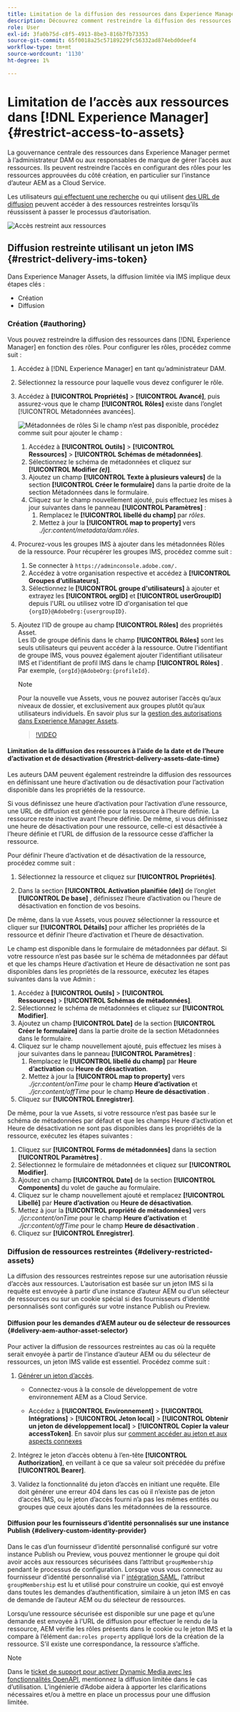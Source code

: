 ```yaml
---
title: Limitation de la diffusion des ressources dans Experience Manager
description: Découvrez comment restreindre la diffusion des ressources dans [!DNL Experience Manager].
role: User
exl-id: 3fa0b75d-c8f5-4913-8be3-816b7fb73353
source-git-commit: 65f0018a25c57189229fc56332ad874ebd0deef4
workflow-type: tm+mt
source-wordcount: '1130'
ht-degree: 1%

---
```


# Limitation de l’accès aux ressources dans [!DNL Experience Manager] {#restrict-access-to-assets}

La gouvernance centrale des ressources dans Experience Manager permet à l’administrateur DAM ou aux responsables de marque de gérer l’accès aux ressources. Ils peuvent restreindre l’accès en configurant des rôles pour les ressources approuvées du côté création, en particulier sur l’instance d’auteur AEM as a Cloud Service.

Les utilisateurs [qui effectuent une recherche](search-assets-api.md) ou qui utilisent [des URL de diffusion](deliver-assets-apis.md) peuvent accéder à des ressources restreintes lorsqu’ils réussissent à passer le processus d’autorisation.

![Accès restreint aux ressources](/help/assets/assets/restricted-access.png)

## Diffusion restreinte utilisant un jeton IMS {#restrict-delivery-ims-token}

Dans Experience Manager Assets, la diffusion limitée via IMS implique deux étapes clés :

* Création
* Diffusion

### Création {#authoring}

Vous pouvez restreindre la diffusion des ressources dans [!DNL Experience Manager] en fonction des rôles. Pour configurer les rôles, procédez comme suit :

1. Accédez à [!DNL Experience Manager] en tant qu’administrateur DAM.
1. Sélectionnez la ressource pour laquelle vous devez configurer le rôle.
1. Accédez à **[!UICONTROL Propriétés]** > **[!UICONTROL Avancé]**, puis assurez-vous que le champ **[!UICONTROL Rôles]** existe dans l’onglet [!UICONTROL Métadonnées avancées].

   ![Métadonnées de rôles](/help/assets/assets/roles_metadata.jpg)
Si le champ n’est pas disponible, procédez comme suit pour ajouter le champ :

   1. Accédez à **[!UICONTROL Outils]** > **[!UICONTROL Ressources]** > **[!UICONTROL Schémas de métadonnées]**.
   1. Sélectionnez le schéma de métadonnées et cliquez sur **[!UICONTROL Modifier _(e)_]**.
   1. Ajoutez un champ **[!UICONTROL Texte à plusieurs valeurs]** de la section **[!UICONTROL Créer le formulaire]** dans la partie droite de la section Métadonnées dans le formulaire.
   1. Cliquez sur le champ nouvellement ajouté, puis effectuez les mises à jour suivantes dans le panneau **[!UICONTROL Paramètres]** :
      1. Remplacez le **[!UICONTROL libellé du champ]** par _rôles_.
      1. Mettez à jour la **[!UICONTROL map to property]** vers _./jcr:content/metadata/dam:rôles_.

1. Procurez-vous les groupes IMS à ajouter dans les métadonnées Rôles de la ressource. Pour récupérer les groupes IMS, procédez comme suit :
   1. Se connecter à `https://adminconsole.adobe.com/.`
   1. Accédez à votre organisation respective et accédez à **[!UICONTROL Groupes d’utilisateurs]**.
   1. Sélectionnez le **[!UICONTROL groupe d&#39;utilisateurs]** à ajouter et extrayez les **[!UICONTROL orgID]** et **[!UICONTROL userGroupID]** depuis l&#39;URL ou utilisez votre ID d&#39;organisation tel que `{orgID}@AdobeOrg:{usergroupID}`.

1. Ajoutez l’ID de groupe au champ **[!UICONTROL Rôles]** des propriétés Asset. <br>
Les ID de groupe définis dans le champ **[!UICONTROL Rôles]** sont les seuls utilisateurs qui peuvent accéder à la ressource. Outre l&#39;identifiant de groupe IMS, vous pouvez également ajouter l&#39;identifiant utilisateur IMS et l&#39;identifiant de profil IMS dans le champ **[!UICONTROL Rôles]** . Par exemple, `{orgId}@AdobeOrg:{profileId}`.

   >[!NOTE]
   >
   >Pour la nouvelle vue Assets, vous ne pouvez autoriser l’accès qu’aux niveaux de dossier, et exclusivement aux groupes plutôt qu’aux utilisateurs individuels. En savoir plus sur la [gestion des autorisations dans Experience Manager Assets](https://experienceleague.adobe.com/en/docs/experience-manager-assets-essentials/help/get-started-admins/folder-access/manage-permissions).

   >[!VIDEO](https://video.tv.adobe.com/v/3427429)

#### Limitation de la diffusion des ressources à l’aide de la date et de l’heure d’activation et de désactivation {#restrict-delivery-assets-date-time}

Les auteurs DAM peuvent également restreindre la diffusion des ressources en définissant une heure d’activation ou de désactivation pour l’activation disponible dans les propriétés de la ressource.

Si vous définissez une heure d’activation pour l’activation d’une ressource, une URL de diffusion est générée pour la ressource à l’heure définie. La ressource reste inactive avant l’heure définie. De même, si vous définissez une heure de désactivation pour une ressource, celle-ci est désactivée à l’heure définie et l’URL de diffusion de la ressource cesse d’afficher la ressource.

Pour définir l’heure d’activation et de désactivation de la ressource, procédez comme suit :

1. Sélectionnez la ressource et cliquez sur **[!UICONTROL Propriétés]**.

1. Dans la section **[!UICONTROL Activation planifiée (de)]** de l’onglet **[!UICONTROL De base]** , définissez l’heure d’activation ou l’heure de désactivation en fonction de vos besoins.

De même, dans la vue Assets, vous pouvez sélectionner la ressource et cliquer sur **[!UICONTROL Détails]** pour afficher les propriétés de la ressource et définir l’heure d’activation et l’heure de désactivation.

Le champ est disponible dans le formulaire de métadonnées par défaut. Si votre ressource n’est pas basée sur le schéma de métadonnées par défaut et que les champs Heure d’activation et Heure de désactivation ne sont pas disponibles dans les propriétés de la ressource, exécutez les étapes suivantes dans la vue Admin :

1. Accédez à **[!UICONTROL Outils]** > **[!UICONTROL Ressources]** > **[!UICONTROL Schémas de métadonnées]**.
1. Sélectionnez le schéma de métadonnées et cliquez sur **[!UICONTROL Modifier]**.
1. Ajoutez un champ **[!UICONTROL Date]** de la section **[!UICONTROL Créer le formulaire]** dans la partie droite de la section Métadonnées dans le formulaire.
1. Cliquez sur le champ nouvellement ajouté, puis effectuez les mises à jour suivantes dans le panneau **[!UICONTROL Paramètres]** :
   1. Remplacez le **[!UICONTROL libellé du champ]** par **Heure d’activation** ou **Heure de désactivation**.
   1. Mettez à jour la **[!UICONTROL map to property]** vers _./jcr:content/onTime_ pour le champ **Heure d’activation** et _./jcr:content/offTime_ pour le champ **Heure de désactivation** .
1. Cliquez sur **[!UICONTROL Enregistrer]**.

De même, pour la vue Assets, si votre ressource n’est pas basée sur le schéma de métadonnées par défaut et que les champs Heure d’activation et Heure de désactivation ne sont pas disponibles dans les propriétés de la ressource, exécutez les étapes suivantes :

1. Cliquez sur **[!UICONTROL Forms de métadonnées]** dans la section **[!UICONTROL Paramètres]** .
1. Sélectionnez le formulaire de métadonnées et cliquez sur **[!UICONTROL Modifier]**.
1. Ajoutez un champ **[!UICONTROL Date]** de la section **[!UICONTROL Components]** du volet de gauche au formulaire.
1. Cliquez sur le champ nouvellement ajouté et remplacez **[!UICONTROL Libellé]** par **Heure d’activation** ou **Heure de désactivation**.
1. Mettez à jour la **[!UICONTROL propriété de métadonnées]** vers _./jcr:content/onTime_ pour le champ **Heure d’activation** et _./jcr:content/offTime_ pour le champ **Heure de désactivation** .
1. Cliquez sur **[!UICONTROL Enregistrer]**.



### Diffusion de ressources restreintes {#delivery-restricted-assets}

La diffusion des ressources restreintes repose sur une autorisation réussie d’accès aux ressources. L’autorisation est basée sur un jeton IMS si la requête est envoyée à partir d’une instance d’auteur AEM ou d’un sélecteur de ressources ou sur un cookie spécial si des fournisseurs d’identité personnalisés sont configurés sur votre instance Publish ou Preview.

#### Diffusion pour les demandes d’AEM auteur ou de sélecteur de ressources {#delivery-aem-author-asset-selector}

Pour activer la diffusion de ressources restreintes au cas où la requête serait envoyée à partir de l’instance d’auteur AEM ou du sélecteur de ressources, un jeton IMS valide est essentiel. Procédez comme suit :

1. [Générer un jeton d’accès](https://experienceleague.adobe.com/docs/experience-manager-cloud-service/content/implementing/developing/generating-access-tokens-for-server-side-apis.html?lang=en#generating-the-access-token).
   * Connectez-vous à la console de développement de votre environnement AEM as a Cloud Service.

   * Accédez à **[!UICONTROL Environnement]** > **[!UICONTROL Intégrations]** > **[!UICONTROL Jeton local]** > **[!UICONTROL Obtenir un jeton de développement local]** > **[!UICONTROL Copier la valeur accessToken]**. En savoir plus sur [comment accéder au jeton et aux aspects connexes](https://experienceleague.adobe.com/docs/experience-manager-cloud-service/content/implementing/developing/generating-access-tokens-for-server-side-apis.html?lang=en#generating-the-access-token)

1. Intégrez le jeton d’accès obtenu à l’en-tête **[!UICONTROL Authorization]**, en veillant à ce que sa valeur soit précédée du préfixe **[!UICONTROL Bearer]**.

1. Validez la fonctionnalité du jeton d’accès en initiant une requête. Elle doit générer une erreur 404 dans les cas où il n’existe pas de jeton d’accès IMS, ou le jeton d’accès fourni n’a pas les mêmes entités ou groupes que ceux ajoutés dans les métadonnées de la ressource.

#### Diffusion pour les fournisseurs d’identité personnalisés sur une instance Publish {#delivery-custom-identity-provider}

Dans le cas d’un fournisseur d’identité personnalisé configuré sur votre instance Publish ou Preview, vous pouvez mentionner le groupe qui doit avoir accès aux ressources sécurisées dans l’attribut `groupMembership` pendant le processus de configuration. Lorsque vous vous connectez au fournisseur d’identité personnalisé via l’ [intégration SAML](https://experienceleague.adobe.com/en/docs/experience-manager-learn/cloud-service/authentication/saml-2-0), l’attribut `groupMembership` est lu et utilisé pour construire un cookie, qui est envoyé dans toutes les demandes d’authentification, similaire à un jeton IMS en cas de demande de l’auteur AEM ou du sélecteur de ressources.

Lorsqu’une ressource sécurisée est disponible sur une page et qu’une demande est envoyée à l’URL de diffusion pour effectuer le rendu de la ressource, AEM vérifie les rôles présents dans le cookie ou le jeton IMS et la compare à l’élément `dam:roles property` appliqué lors de la création de la ressource. S’il existe une correspondance, la ressource s’affiche.

>[!NOTE]
>
> Dans le [ticket de support pour activer Dynamic Media avec les fonctionnalités OpenAPI](/help/assets/dynamic-media-open-apis-overview.md#how-to-enable-the-dynamic-media-with-openapi-capabilities), mentionnez la diffusion limitée dans le cas d’utilisation. L’ingénierie d’Adobe aidera à apporter les clarifications nécessaires et/ou à mettre en place un processus pour une diffusion limitée.
